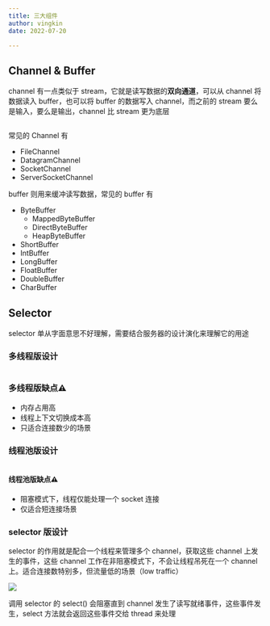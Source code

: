 ```yaml
---
title: 三大组件
author: vingkin
date: 2022-07-20

---
```


## Channel & Buffer

channel 有一点类似于 stream，它就是读写数据的**双向通道**，可以从 channel 将数据读入 buffer，也可以将 buffer 的数据写入 channel，而之前的 stream 要么是输入，要么是输出，channel 比 stream 更为底层

<img src="https://vingkin-1304361015.cos.ap-shanghai.myqcloud.com/os/20220721171100.png" title="" alt="" data-align="center">

常见的 Channel 有

- FileChannel
- DatagramChannel
- SocketChannel
- ServerSocketChannel

buffer 则用来缓冲读写数据，常见的 buffer 有

- ByteBuffer
  - MappedByteBuffer
  - DirectByteBuffer
  - HeapByteBuffer
- ShortBuffer
- IntBuffer
- LongBuffer
- FloatBuffer
- DoubleBuffer
- CharBuffer

## Selector

selector 单从字面意思不好理解，需要结合服务器的设计演化来理解它的用途

### 多线程版设计

<img src="https://vingkin-1304361015.cos.ap-shanghai.myqcloud.com/os/20220721171657.png" title="" alt="" data-align="center">

### 多线程版缺点⚠️

- 内存占用高
- 线程上下文切换成本高
- 只适合连接数少的场景

### 线程池版设计

<img src="https://vingkin-1304361015.cos.ap-shanghai.myqcloud.com/os/20220721171729.png" title="" alt="" data-align="left">

#### 线程池版缺点⚠️

- 阻塞模式下，线程仅能处理一个 socket 连接
- 仅适合短连接场景

### selector 版设计

selector 的作用就是配合一个线程来管理多个 channel，获取这些 channel 上发生的事件，这些 channel 工作在非阻塞模式下，不会让线程吊死在一个 channel 上。适合连接数特别多，但流量低的场景（low traffic）

![](https://vingkin-1304361015.cos.ap-shanghai.myqcloud.com/os/20220721171753.png)

调用 selector 的 select() 会阻塞直到 channel 发生了读写就绪事件，这些事件发生，select 方法就会返回这些事件交给 thread 来处理
